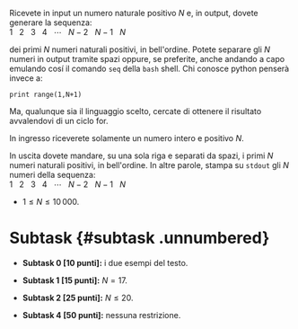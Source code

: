 Ricevete in input un numero naturale positivo $N$ e, in output, dovete
generare la sequenza:\
$1$   $2$   $3$   $4$   $\cdots$   $N-2$   $N-1$   $N$

dei primi $N$ numeri naturali positivi, in bell'ordine. Potete separare
gli $N$ numeri in output tramite spazi oppure, se preferite, anche
andando a capo emulando cosı́ il comando `seq` della `bash` shell. Chi
conosce python penserà invece a:

`print range(1,N+1)`

Ma, qualunque sia il linguaggio scelto, cercate di ottenere il risultato
avvalendovi di un ciclo for.

In ingresso riceverete solamente un numero intero e positivo $N$.

In uscita dovete mandare, su una sola riga e separati da spazi, i primi
$N$ numeri naturali positivi, in bell'ordine. In altre parole, stampa su
`stdout` gli $N$ numeri della sequenza:\
$1$   $2$   $3$   $4$   $\cdots$   $N-2$   $N-1$   $N$

-   $1 \le N \le 10\,000$.

Subtask {#subtask .unnumbered}
=======

-   **Subtask 0 \[10 punti\]:** i due esempi del testo.

-   **Subtask 1 \[15 punti\]:** $N = 17$.

-   **Subtask 2 \[25 punti\]:** $N \leq 20$.

-   **Subtask 4 \[50 punti\]:** nessuna restrizione.
